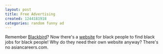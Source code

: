 ```yaml
---
layout: post
title: Free Advertising
created: 1244181918
categories: random funny ad
---
```

Remember <a href="http://dailycow.org/node/422">Blackbird</a>? Now there's a <a href="http://www.blackcareers.com/">website</a> for black people to find black jobs for black people! Why do they need their own website anyway? There's no asiancareers.com.

